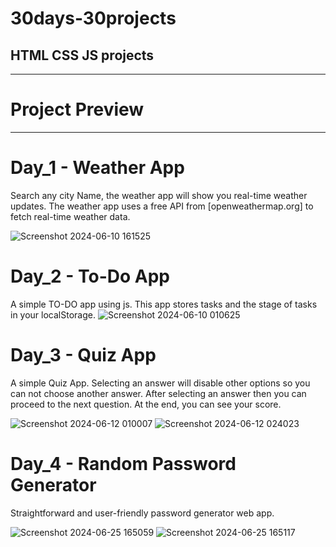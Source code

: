 # 30days-30projects
HTML CSS JS projects
---------------------------------------------------------------
---------------------------------------------------------------
# Project Preview 
----------------------
# Day_1 - Weather App
Search any city Name,  the weather app will show you real-time weather updates.
The weather app uses a free API from [openweathermap.org] to fetch real-time weather data.

![Screenshot 2024-06-10 161525](https://github.com/Ajmain-Fayek/30days-30projects/assets/87541756/cfabf33c-81fd-410d-a736-da1ffe10fe54)


# Day_2 - To-Do App
A simple TO-DO app using js. This app stores tasks and the stage of tasks in your localStorage.
![Screenshot 2024-06-10 010625](https://github.com/Ajmain-Fayek/30days-30projects/assets/87541756/752c58c6-c191-463d-ad05-fd32a8ec4387)

# Day_3 - Quiz App
A simple Quiz App. Selecting an answer will disable other options so you can not choose another answer. After selecting an answer then you can proceed to the next question. At the end, you can see your score.

![Screenshot 2024-06-12 010007](https://github.com/Ajmain-Fayek/30days-30projects/assets/87541756/5f1d3f3e-bb87-4581-acee-7cb1d2d2384a)
![Screenshot 2024-06-12 024023](https://github.com/Ajmain-Fayek/30days-30projects/assets/87541756/14807455-e101-4261-99c8-568205b7071f)

# Day_4 - Random Password Generator
Straightforward and user-friendly password generator web app.

![Screenshot 2024-06-25 165059](https://github.com/Ajmain-Fayek/30days-30projects/assets/87541756/b7532522-84e9-4251-ab12-7a82bcc58694)
![Screenshot 2024-06-25 165117](https://github.com/Ajmain-Fayek/30days-30projects/assets/87541756/6435ad61-7483-4ce1-bf3d-b8f261a641e9)
